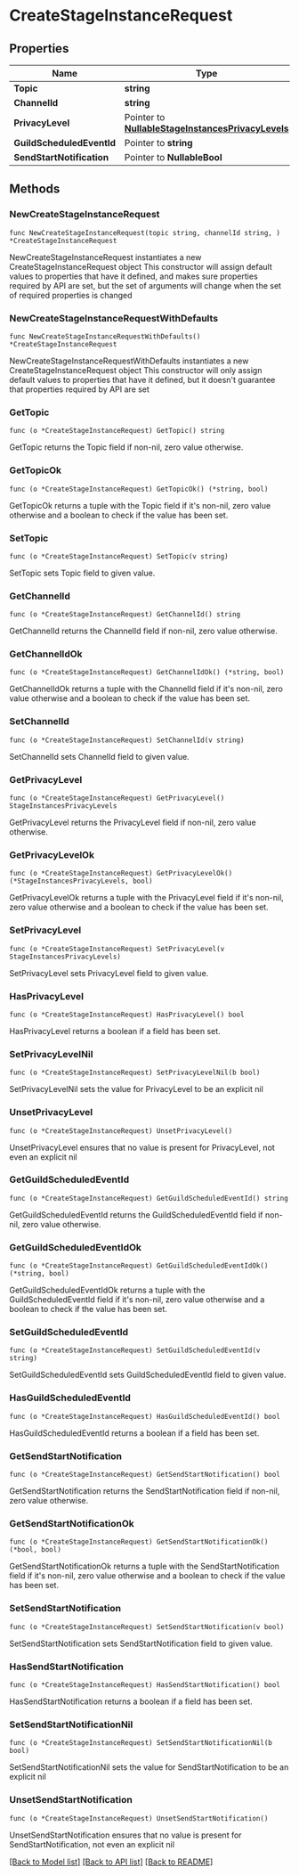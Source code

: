 # CreateStageInstanceRequest

## Properties

Name | Type | Description | Notes
------------ | ------------- | ------------- | -------------
**Topic** | **string** |  | 
**ChannelId** | **string** |  | 
**PrivacyLevel** | Pointer to [**NullableStageInstancesPrivacyLevels**](StageInstancesPrivacyLevels.md) |  | [optional] 
**GuildScheduledEventId** | Pointer to **string** |  | [optional] 
**SendStartNotification** | Pointer to **NullableBool** |  | [optional] 

## Methods

### NewCreateStageInstanceRequest

`func NewCreateStageInstanceRequest(topic string, channelId string, ) *CreateStageInstanceRequest`

NewCreateStageInstanceRequest instantiates a new CreateStageInstanceRequest object
This constructor will assign default values to properties that have it defined,
and makes sure properties required by API are set, but the set of arguments
will change when the set of required properties is changed

### NewCreateStageInstanceRequestWithDefaults

`func NewCreateStageInstanceRequestWithDefaults() *CreateStageInstanceRequest`

NewCreateStageInstanceRequestWithDefaults instantiates a new CreateStageInstanceRequest object
This constructor will only assign default values to properties that have it defined,
but it doesn't guarantee that properties required by API are set

### GetTopic

`func (o *CreateStageInstanceRequest) GetTopic() string`

GetTopic returns the Topic field if non-nil, zero value otherwise.

### GetTopicOk

`func (o *CreateStageInstanceRequest) GetTopicOk() (*string, bool)`

GetTopicOk returns a tuple with the Topic field if it's non-nil, zero value otherwise
and a boolean to check if the value has been set.

### SetTopic

`func (o *CreateStageInstanceRequest) SetTopic(v string)`

SetTopic sets Topic field to given value.


### GetChannelId

`func (o *CreateStageInstanceRequest) GetChannelId() string`

GetChannelId returns the ChannelId field if non-nil, zero value otherwise.

### GetChannelIdOk

`func (o *CreateStageInstanceRequest) GetChannelIdOk() (*string, bool)`

GetChannelIdOk returns a tuple with the ChannelId field if it's non-nil, zero value otherwise
and a boolean to check if the value has been set.

### SetChannelId

`func (o *CreateStageInstanceRequest) SetChannelId(v string)`

SetChannelId sets ChannelId field to given value.


### GetPrivacyLevel

`func (o *CreateStageInstanceRequest) GetPrivacyLevel() StageInstancesPrivacyLevels`

GetPrivacyLevel returns the PrivacyLevel field if non-nil, zero value otherwise.

### GetPrivacyLevelOk

`func (o *CreateStageInstanceRequest) GetPrivacyLevelOk() (*StageInstancesPrivacyLevels, bool)`

GetPrivacyLevelOk returns a tuple with the PrivacyLevel field if it's non-nil, zero value otherwise
and a boolean to check if the value has been set.

### SetPrivacyLevel

`func (o *CreateStageInstanceRequest) SetPrivacyLevel(v StageInstancesPrivacyLevels)`

SetPrivacyLevel sets PrivacyLevel field to given value.

### HasPrivacyLevel

`func (o *CreateStageInstanceRequest) HasPrivacyLevel() bool`

HasPrivacyLevel returns a boolean if a field has been set.

### SetPrivacyLevelNil

`func (o *CreateStageInstanceRequest) SetPrivacyLevelNil(b bool)`

 SetPrivacyLevelNil sets the value for PrivacyLevel to be an explicit nil

### UnsetPrivacyLevel
`func (o *CreateStageInstanceRequest) UnsetPrivacyLevel()`

UnsetPrivacyLevel ensures that no value is present for PrivacyLevel, not even an explicit nil
### GetGuildScheduledEventId

`func (o *CreateStageInstanceRequest) GetGuildScheduledEventId() string`

GetGuildScheduledEventId returns the GuildScheduledEventId field if non-nil, zero value otherwise.

### GetGuildScheduledEventIdOk

`func (o *CreateStageInstanceRequest) GetGuildScheduledEventIdOk() (*string, bool)`

GetGuildScheduledEventIdOk returns a tuple with the GuildScheduledEventId field if it's non-nil, zero value otherwise
and a boolean to check if the value has been set.

### SetGuildScheduledEventId

`func (o *CreateStageInstanceRequest) SetGuildScheduledEventId(v string)`

SetGuildScheduledEventId sets GuildScheduledEventId field to given value.

### HasGuildScheduledEventId

`func (o *CreateStageInstanceRequest) HasGuildScheduledEventId() bool`

HasGuildScheduledEventId returns a boolean if a field has been set.

### GetSendStartNotification

`func (o *CreateStageInstanceRequest) GetSendStartNotification() bool`

GetSendStartNotification returns the SendStartNotification field if non-nil, zero value otherwise.

### GetSendStartNotificationOk

`func (o *CreateStageInstanceRequest) GetSendStartNotificationOk() (*bool, bool)`

GetSendStartNotificationOk returns a tuple with the SendStartNotification field if it's non-nil, zero value otherwise
and a boolean to check if the value has been set.

### SetSendStartNotification

`func (o *CreateStageInstanceRequest) SetSendStartNotification(v bool)`

SetSendStartNotification sets SendStartNotification field to given value.

### HasSendStartNotification

`func (o *CreateStageInstanceRequest) HasSendStartNotification() bool`

HasSendStartNotification returns a boolean if a field has been set.

### SetSendStartNotificationNil

`func (o *CreateStageInstanceRequest) SetSendStartNotificationNil(b bool)`

 SetSendStartNotificationNil sets the value for SendStartNotification to be an explicit nil

### UnsetSendStartNotification
`func (o *CreateStageInstanceRequest) UnsetSendStartNotification()`

UnsetSendStartNotification ensures that no value is present for SendStartNotification, not even an explicit nil

[[Back to Model list]](../README.md#documentation-for-models) [[Back to API list]](../README.md#documentation-for-api-endpoints) [[Back to README]](../README.md)


